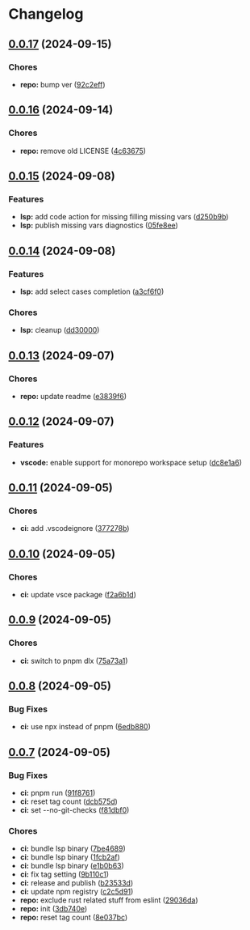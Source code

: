 # Changelog

## [0.0.17](https://github.com/igorsheg/typed-key/compare/v0.0.16...v0.0.17) (2024-09-15)


### Chores

* **repo:** bump ver ([92c2eff](https://github.com/igorsheg/typed-key/commit/92c2eff9a89505c7addc471f882ae3be7f8df182))

## [0.0.16](https://github.com/igorsheg/typed-key/compare/v0.0.15...v0.0.16) (2024-09-14)


### Chores

* **repo:** remove old LICENSE ([4c63675](https://github.com/igorsheg/typed-key/commit/4c63675629d43e917270050129dbc1cb70d11d4b))

## [0.0.15](https://github.com/igorsheg/typed-key/compare/v0.0.14...v0.0.15) (2024-09-08)


### Features

* **lsp:** add code action for missing filling missing vars ([d250b9b](https://github.com/igorsheg/typed-key/commit/d250b9bb5e198951ed59746e93ac36fe433ff90a))
* **lsp:** publish missing vars diagnostics ([05fe8ee](https://github.com/igorsheg/typed-key/commit/05fe8ee7ecfa0cd0f255e7ddf4ee762d937cb818))

## [0.0.14](https://github.com/igorsheg/typed-key/compare/v0.0.13...v0.0.14) (2024-09-08)


### Features

* **lsp:** add select cases completion ([a3cf6f0](https://github.com/igorsheg/typed-key/commit/a3cf6f07e3db28fefc82ec70f556236e2a7e4901))


### Chores

* **lsp:** cleanup ([dd30000](https://github.com/igorsheg/typed-key/commit/dd30000af08d3683b7ca68f2e0da30dade55d073))

## [0.0.13](https://github.com/igorsheg/typed-key/compare/v0.0.12...v0.0.13) (2024-09-07)


### Chores

* **repo:** update readme ([e3839f6](https://github.com/igorsheg/typed-key/commit/e3839f62cf16f9693bb7420da26def38a1c0360e))

## [0.0.12](https://github.com/igorsheg/typed-key/compare/v0.0.11...v0.0.12) (2024-09-07)


### Features

* **vscode:** enable support for monorepo workspace setup ([dc8e1a6](https://github.com/igorsheg/typed-key/commit/dc8e1a6bbb65409187f6db59660bdd79a558413d))

## [0.0.11](https://github.com/igorsheg/typed-key/compare/v0.0.10...v0.0.11) (2024-09-05)


### Chores

* **ci:** add .vscodeignore ([377278b](https://github.com/igorsheg/typed-key/commit/377278b75a5ecf497ec136289147f6f95b32c380))

## [0.0.10](https://github.com/igorsheg/typed-key/compare/v0.0.9...v0.0.10) (2024-09-05)


### Chores

* **ci:** update vsce package ([f2a6b1d](https://github.com/igorsheg/typed-key/commit/f2a6b1d3c00c013a2bf8794be7ec15f1be0d4204))

## [0.0.9](https://github.com/igorsheg/typed-key/compare/v0.0.8...v0.0.9) (2024-09-05)


### Chores

* **ci:** switch to pnpm dlx ([75a73a1](https://github.com/igorsheg/typed-key/commit/75a73a18a043f806974dcb550b4832794d4a5dd8))

## [0.0.8](https://github.com/igorsheg/typed-key/compare/v0.0.7...v0.0.8) (2024-09-05)


### Bug Fixes

* **ci:** use npx instead of pnpm ([6edb880](https://github.com/igorsheg/typed-key/commit/6edb8808b21bd4bfe39e37dcbbec6d0ed141452a))

## [0.0.7](https://github.com/igorsheg/typed-key/compare/v0.0.6...v0.0.7) (2024-09-05)


### Bug Fixes

* **ci:** pnpm run ([91f8761](https://github.com/igorsheg/typed-key/commit/91f876195dfacc533206d17661108c219a90c93b))
* **ci:** reset tag count ([dcb575d](https://github.com/igorsheg/typed-key/commit/dcb575d2e34bd6dd406bad817377b7d537fb7347))
* **ci:** set --no-git-checks ([f81dbf0](https://github.com/igorsheg/typed-key/commit/f81dbf0964cbd7ab812e4f60993270f6177084b5))


### Chores

* **ci:** bundle lsp binary ([7be4689](https://github.com/igorsheg/typed-key/commit/7be468958b57621d9747bc45f031d9588b1e27b6))
* **ci:** bundle lsp binary ([1fcb2af](https://github.com/igorsheg/typed-key/commit/1fcb2af2a2cfe1ee1cf3a5c06ccf25a9e823fa26))
* **ci:** bundle lsp binary ([e1b0b63](https://github.com/igorsheg/typed-key/commit/e1b0b63c6818cdedeb370427a620551fb2b66a81))
* **ci:** fix tag setting ([9b110c1](https://github.com/igorsheg/typed-key/commit/9b110c174fde7a8a52fcb92202d24a0c42697775))
* **ci:** release and publish ([b23533d](https://github.com/igorsheg/typed-key/commit/b23533d821b26be7879558200afe0e8eda3e7329))
* **ci:** update npm registry ([c2c5d91](https://github.com/igorsheg/typed-key/commit/c2c5d91f01d5f05cb228156e5d47b10675f47f45))
* **repo:** exclude rust related stuff from eslint ([29036da](https://github.com/igorsheg/typed-key/commit/29036da0b76a66154e88814e1a1715ea5334df79))
* **repo:** init ([3db740e](https://github.com/igorsheg/typed-key/commit/3db740e9a418efb2562cce47f93398dc0785b362))
* **repo:** reset tag count ([8e037bc](https://github.com/igorsheg/typed-key/commit/8e037bc8007d3604b00d994e279965c923ad6504))
